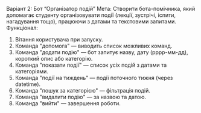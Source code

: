 Варіант 2: Бот “Організатор подій”
Мета:
Створити бота-помічника, який допомагає студенту організовувати події (лекції, зустрічі,
іспити, нагадування тощо), працюючи з датами та текстовими запитами.
Функціонал:
1. Вітання користувача при запуску.
2. Команда "допомога" — виводить список можливих команд.
3. Команда "додати подію" — бот запитує назву, дату (рррр-мм-дд), короткий опис або
категорію.
4. Команда "показати події" — список усіх подій з датами та категоріями.
5. Команда "події на тиждень" — події поточного тижня (через datetime).
6. Команда "пошук за категорією" — фільтрація подій.
7. Команда "видалити подію" — за назвою та датою.
8. Команда "вийти" — завершення роботи.
